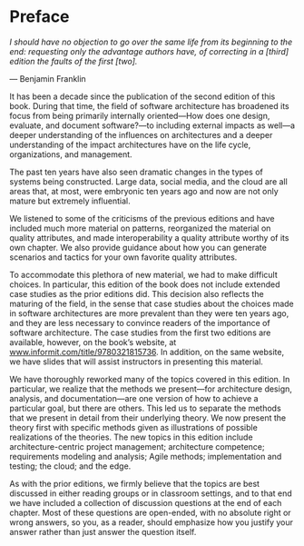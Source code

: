 Preface
===

*I should have no objection to go over the same 
life from its beginning to the end: requesting only 
the advantage authors have, of correcting in a 
[third] edition the faults of the first [two].*

— Benjamin Franklin

It has been a decade since the publication of the second edition of this book. During that time, the field of software architecture has broadened its focus from being primarily internally oriented—How does one design, evaluate, and document software?—to including external impacts as well—a deeper understanding of the influences on architectures and a deeper understanding of the impact architectures have on the life cycle, organizations, and management.

The past ten years have also seen dramatic changes in the types of systems being constructed. Large data, social media, and the cloud are all areas that, at most, were embryonic ten years ago and now are not only mature but extremely influential.

We listened to some of the criticisms of the previous editions and have
included much more material on patterns, reorganized the material on quality attributes, and made interoperability a quality attribute worthy of its own chapter. We also provide guidance about how you can generate scenarios and tactics for your own favorite quality attributes.

To accommodate this plethora of new material, we had to make difficult choices. In particular, this edition of the book does not include extended case studies as the prior editions did. This decision also reflects the maturing of the field, in the sense that case studies about the choices made in software architectures are more prevalent than they were ten years ago, and they are less necessary to convince readers of the importance of software architecture. The case studies from the first two editions are available, however, on the book’s website, at www.informit.com/title/9780321815736. In addition, on the same website, we have slides that will assist instructors in presenting this material.

We have thoroughly reworked many of the topics covered in this edition. In particular, we realize that the methods we present—for architecture design, analysis, and documentation—are one version of how to achieve a particular goal, but there are others. This led us to separate the methods that we present in detail from their underlying theory. We now present the theory first with specific methods given as illustrations of possible realizations of the theories. The new topics in this edition include architecture-centric project management; architecture competence; requirements modeling and analysis; Agile methods; implementation and testing; the cloud; and the edge.

As with the prior editions, we firmly believe that the topics are best discussed in either reading groups or in classroom settings, and to that end we have included a collection of discussion questions at the end of each chapter. Most of these questions are open-ended, with no absolute right or wrong answers, so you, as a reader, should emphasize how you justify your answer rather than just answer the question itself.